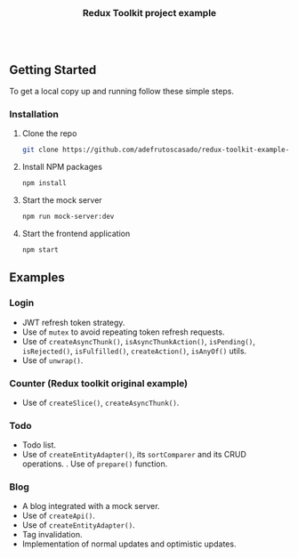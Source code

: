 

<!-- PROJECT LOGO -->
<br />
<p align="center">
  <h3 align="center">Redux Toolkit project example</h3>
</p>
<br />
<br />





<!-- GETTING STARTED -->
## Getting Started

To get a local copy up and running follow these simple steps.

### Installation

1. Clone the repo
   ```sh
   git clone https://github.com/adefrutoscasado/redux-toolkit-example-project
   ```
2. Install NPM packages
   ```sh
   npm install
   ```
3. Start the mock server
   ```sh
   npm run mock-server:dev
   ```
3. Start the frontend application
   ```sh
   npm start
   ```

<!-- USAGE EXAMPLES -->
## Examples

### Login

- JWT refresh token strategy.
- Use of `mutex` to avoid repeating token refresh requests.
- Use of `createAsyncThunk()`, `isAsyncThunkAction()`, `isPending()`, `isRejected()`, `isFulfilled()`, `createAction()`, `isAnyOf()` utils.
- Use of `unwrap()`.

### Counter (Redux toolkit original example)

- Use of `createSlice()`, `createAsyncThunk()`.

### Todo

- Todo list.
- Use of `createEntityAdapter()`, its `sortComparer` and its CRUD operations.
. Use of `prepare()` function.

### Blog

- A blog integrated with a mock server.
- Use of `createApi()`.
- Use of `createEntityAdapter()`.
- Tag invalidation.
- Implementation of normal updates and optimistic updates.
